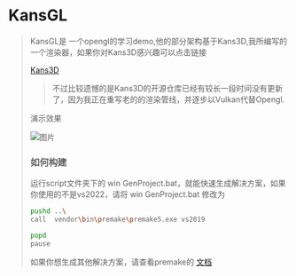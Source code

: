 # KansGL

> KansGL是 一个opengl的学习demo,他的部分架构基于Kans3D,我所编写的一个渲染器，如果你对Kans3D感兴趣可以点击链接
>
> [Kans3D](https://github.com/kanzakishigure/Kans3D)
>
> > 不过比较遗憾的是Kans3D的开源仓库已经有较长一段时间没有更新了，因为我正在重写老的的渲染管线，并逐步以Vulkan代替Opengl.
>
> 演示效果
>
> ![图片](https://cdn.staticaly.com/gh/KanShigure/image_repository@main/20221219/图片.44gchzkzry68.webp)
>
> ### 如何构建
>
> 运行script文件夹下的 win GenProject.bat，就能快速生成解决方案，如果你使用的不是vs2022，请将 win GenProject.bat 修改为
>
> ```bash
> pushd ..\
> call  vendor\bin\premake\premake5.exe vs2019
> 
> popd
> pause
> ```
>
> 如果你想生成其他解决方案，请查看premake的 [文档](https://premake.github.io/)

